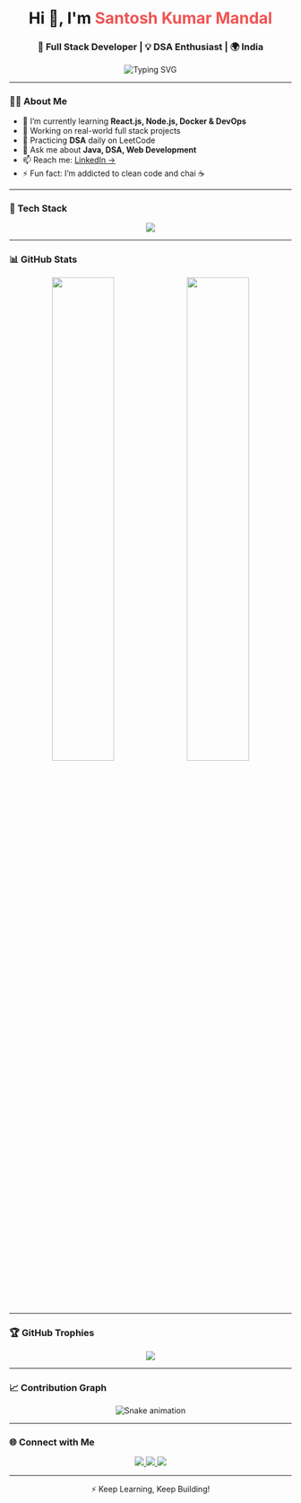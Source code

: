 <!-- PROFILE HEADER -->
<h1 align="center">Hi 👋, I'm <span style="color:#f05454;">Santosh Kumar Mandal</span></h1>
<h3 align="center">🚀 Full Stack Developer | 💡 DSA Enthusiast | 🌍 India</h3>

<p align="center">
  <img src="https://readme-typing-svg.demolab.com?font=Fira+Code&size=22&pause=1000&center=true&vCenter=true&width=440&height=45&lines=Frontend+%7C+Backend+%7C+DevOps;Java+%7C+React+%7C+Node.js+%7C+DSA;Learning+Something+New+Every+Day+💻" alt="Typing SVG" />
</p>

---

### 🧑‍💻 About Me

- 🌱 I’m currently learning **React.js, Node.js, Docker & DevOps**
- 🔭 Working on real-world full stack projects
- 🧠 Practicing **DSA** daily on LeetCode
- 💬 Ask me about **Java, DSA, Web Development**
- 📫 Reach me: [LinkedIn →](https://www.linkedin.com/in/santosh-kumar-mandal-125762246/)
- ⚡ Fun fact: I’m addicted to clean code and chai ☕

---

### 🚀 Tech Stack

<p align="center">
  <img src="https://skillicons.dev/icons?i=java,javascript,react,nodejs,express,mongodb,mysql,git,github,html,css,tailwind,linux,docker" />
</p>

---

### 📊 GitHub Stats

<p align="center">
  <img src="https://github-readme-stats.vercel.app/api?username=Santoshkumar2383mandal&show_icons=true&theme=radical" width="47%" />
  <img src="https://github-readme-streak-stats.herokuapp.com?user=Santoshkumar2383mandal&theme=radical" width="47%" />
</p>

---

### 🏆 GitHub Trophies

<p align="center">
  <img src="https://github-profile-trophy.vercel.app/?username=Santoshkumar2383mandal&theme=radical&column=4&margin-w=15&margin-h=15" />
</p>

---

### 📈 Contribution Graph

<p align="center">
  <img src="https://raw.githubusercontent.com/Santoshkumar2383mandal/Santoshkumar2383mandal/output/github-contribution-grid-snake.svg" alt="Snake animation" />
</p>

---

### 🌐 Connect with Me

<p align="center">
  <a href="https://www.linkedin.com/in/santosh-kumar-mandal-125762246/">
    <img src="https://img.shields.io/badge/-LinkedIn-0077B5?style=for-the-badge&logo=linkedin&logoColor=white" />
  </a>
  <a href="mailto:santoshmandaldev@gmail.com">
    <img src="https://img.shields.io/badge/-Email-D14836?style=for-the-badge&logo=gmail&logoColor=white" />
  </a>
  <a href="https://github.com/Santoshkumar2383mandal">
    <img src="https://img.shields.io/badge/-GitHub-black?style=for-the-badge&logo=github&logoColor=white" />
  </a>
</p>

---

<p align="center">⚡ Keep Learning, Keep Building!</p>
